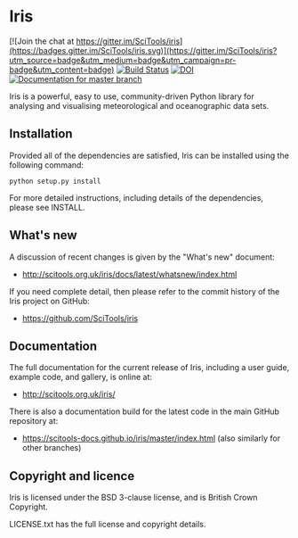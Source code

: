 Iris
====

[![Join the chat at https://gitter.im/SciTools/iris](https://badges.gitter.im/SciTools/iris.svg)](https://gitter.im/SciTools/iris?utm_source=badge&utm_medium=badge&utm_campaign=pr-badge&utm_content=badge)
[![Build Status](https://api.travis-ci.org/repositories/SciTools/iris.svg?branch=master)](https://travis-ci.org/SciTools/iris/branches)
[![DOI](https://zenodo.org/badge/doi/10.5281/zenodo.51860.svg)](https://dx.doi.org/10.5281/zenodo.51860)
[![Documentation for master branch ](https://img.shields.io/badge/docs-master-blue.svg)](https://scitools-docs.github.io/iris/master/index.html)

Iris is a powerful, easy to use, community-driven Python library for
analysing and visualising meteorological and oceanographic data sets.


Installation
------------

Provided all of the dependencies are satisfied, Iris can be installed
using the following command:

    python setup.py install

For more detailed instructions, including details of the dependencies,
please see INSTALL.


What's new
----------

A discussion of recent changes is given by the
"What's new" document:

- http://scitools.org.uk/iris/docs/latest/whatsnew/index.html

If you need complete detail, then please refer to the commit history of
the Iris project on GitHub:

- https://github.com/SciTools/iris


Documentation
-------------

The full documentation for the current release of Iris, including a user guide, example
code, and gallery, is online at:
- http://scitools.org.uk/iris/

There is also a documentation build for the latest code in the main GitHub repository at:
- https://scitools-docs.github.io/iris/master/index.html
(also similarly for other branches)


Copyright and licence
---------------------

Iris is licensed under the BSD 3-clause license, and is British Crown Copyright.

LICENSE.txt has the full license and copyright details.

